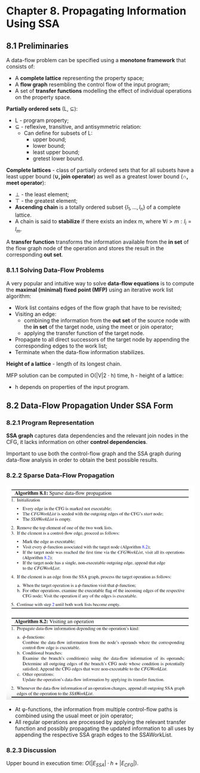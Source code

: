 # Chapter 8. Propagating Information Using SSA

## 8.1 Preliminaries

A data-flow problem can be specified using a **monotone framework** that consists of:
* A **complete lattice** representing the property space;
* A **flow graph** resembling the control flow of the input program;
* A set of **transfer functions** modelling the effect of individual operations on the property space.

**Partially ordered sets** (L, ⊆):
* L - program property;
* ⊆ - reflexive, transitive, and antisymmetric relation:
  * Can define for subsets of L:
    * upper bound;
    * lower bound;
    * least upper bound;
    * gretest lower bound.

**Сomplete lattices** - class of partially ordered sets that for all subsets have a least upper bound (**∪, join operator**) as well as a greatest lower bound (**∩, meet operator**):
* ⊥ - the least element;
* ⊤ - the greatest element;
* **Ascending chain** is a totally ordered subset ${\{l_1, . . . , l_n\}}$ of a complete lattice.
* A chain is said to **stabilize** if there exists an index m, where ${∀i > m : l_i = l_m}$.

A **transfer function** transforms the information available from the **in set** of the flow graph node of the operation and stores the result in the corresponding **out set**.

### 8.1.1 Solving Data-Flow Problems
A very popular and intuitive way to solve **data-flow equations** is to compute the **maximal (minimal) fixed point (MFP)** using an iterative work list algorithm:
* Work list contains edges of the flow graph that have to be revisited;
* Visiting an edge:
  * combining the information from the **out set** of the source node with the **in set** of the target node, using the meet or join operator;
  * applying the transfer function of the target node.
* Propagate to all direct successors of the target node by appending the corresponding edges to the work list;
* Terminate when the data-flow information stabilizes.
  
**Height of a lattice** - length of its longest chain.

MFP solution can be computed in O(|V|2 · h) time, h - height of a lattice:
* h depends on properties of the input program.

## 8.2 Data-Flow Propagation Under SSA Form

### 8.2.1 Program Representation

**SSA graph** captures data dependencies and the relevant join nodes in the CFG, it lacks information on other **control dependencies**.

Important to use both the control-flow graph and the SSA graph during data-flow analysis in order to obtain the best possible results.

### 8.2.2 Sparse Data-Flow Propagation

![Sparse data-flow propagation under SSA](../pics/algorithm-8-1_2.png)

* At φ-functions, the information from multiple control-flow paths is combined using the usual meet or join operator;
* All regular operations are processed by applying the relevant transfer function and possibly propagating the updated information to all uses by appending the respective SSA graph edges to the SSAWorkList.

### 8.2.3 Discussion

Upper bound in execution time: ${O(|E_{SSA}| · h + |E_{CFG}|)}$.